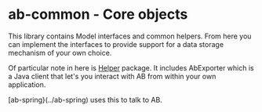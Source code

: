 ab-common - Core objects
===============

This library contains Model interfaces and common helpers. From here you can implement the interfaces to provide support for a data storage mechanism of your own choice. 

Of particular note in here is [Helper](src/main/java/com/auditbucket/helper/) package. It includes AbExporter which is a Java client that let's you interact with AB from within your own application.

[ab-spring}(../ab-spring) uses this to talk to AB.
